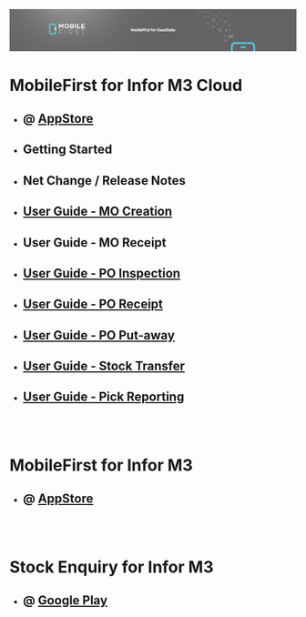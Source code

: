 ![LeanSwift MobileFirst](../../../images/banner-mobilefirst-cloudsuite.jpg)

# MobileFirst for Infor M3 Cloud

- ## @ [AppStore](https://apps.apple.com/us/app/mobilefirst-for-infor-m3-cloud/id1501667398)

- ## Getting Started

- ## Net Change / Release Notes

- ## [User Guide - MO Creation](mo-creation.md)

- ## User Guide - MO Receipt 

- ## [User Guide - PO Inspection](po-inspection.md)

- ## [User Guide - PO Receipt](po-receipt.md)

- ## [User Guide - PO Put-away](po-putaway.md)

- ## [User Guide - Stock Transfer](stock-transfer.md)

- ## [User Guide - Pick Reporting](pick-reporting.md)

</br>
</br>

# MobileFirst for Infor M3

- ## @ [AppStore](https://apps.apple.com/us/app/mobilefirst-for-infor-m3/id1096742205)

</br>
</br>

# Stock Enquiry for Infor M3 

- ## @ [Google Play](https://play.google.com/store/apps/details?id=com.leanswift.android.stockenquiry)
